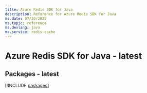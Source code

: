 ```yaml
---
title: Azure Redis SDK for Java
description: Reference for Azure Redis SDK for Java
ms.date: 07/30/2025
ms.topic: reference
ms.devlang: java
ms.service: redis-cache
---
```

# Azure Redis SDK for Java - latest
## Packages - latest
[!INCLUDE [packages](redis-index.md)]